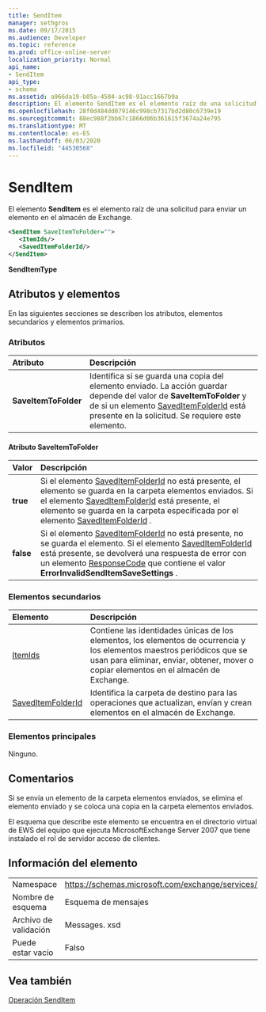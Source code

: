 ```yaml
---
title: SendItem
manager: sethgros
ms.date: 09/17/2015
ms.audience: Developer
ms.topic: reference
ms.prod: office-online-server
localization_priority: Normal
api_name:
- SendItem
api_type:
- schema
ms.assetid: a966da19-b05a-4504-ac98-91acc1667b9a
description: El elemento SendItem es el elemento raíz de una solicitud para enviar un elemento en el almacén de Exchange.
ms.openlocfilehash: 28f0d484dd079146c998cb7317bd2d80c6739e19
ms.sourcegitcommit: 88ec988f2bb67c1866d06b361615f3674a24e795
ms.translationtype: MT
ms.contentlocale: es-ES
ms.lasthandoff: 06/03/2020
ms.locfileid: "44530568"
---
```

# <a name="senditem"></a>SendItem

El elemento **SendItem** es el elemento raíz de una solicitud para enviar un elemento en el almacén de Exchange. 
  
```xml
<SendItem SaveItemToFolder="">
   <ItemIds/>
   <SavedItemFolderId/>
</SendItem>
```

 **SendItemType**
## <a name="attributes-and-elements"></a>Atributos y elementos

En las siguientes secciones se describen los atributos, elementos secundarios y elementos primarios.
  
### <a name="attributes"></a>Atributos

|**Atributo**|**Descripción**|
|:-----|:-----|
|**SaveItemToFolder** <br/> |Identifica si se guarda una copia del elemento enviado. La acción guardar depende del valor de **SaveItemToFolder** y de si un elemento [SavedItemFolderId](saveditemfolderid.md) está presente en la solicitud. Se requiere este elemento.  <br/> |
   
#### <a name="saveitemtofolder-attribute"></a>Atributo SaveItemToFolder

|**Valor**|**Descripción**|
|:-----|:-----|
|**true** <br/> |Si el elemento [SavedItemFolderId](saveditemfolderid.md) no está presente, el elemento se guarda en la carpeta elementos enviados. Si el elemento [SavedItemFolderId](saveditemfolderid.md) está presente, el elemento se guarda en la carpeta especificada por el elemento [SavedItemFolderId](saveditemfolderid.md) .  <br/> |
|**false** <br/> |Si el elemento [SavedItemFolderId](saveditemfolderid.md) no está presente, no se guarda el elemento. Si el elemento [SavedItemFolderId](saveditemfolderid.md) está presente, se devolverá una respuesta de error con un elemento [ResponseCode](responsecode.md) que contiene el valor **ErrorInvalidSendItemSaveSettings** .  <br/> |
   
### <a name="child-elements"></a>Elementos secundarios

|**Elemento**|**Descripción**|
|:-----|:-----|
|[ItemIds](itemids.md) <br/> |Contiene las identidades únicas de los elementos, los elementos de ocurrencia y los elementos maestros periódicos que se usan para eliminar, enviar, obtener, mover o copiar elementos en el almacén de Exchange.  <br/> |
|[SavedItemFolderId](saveditemfolderid.md) <br/> |Identifica la carpeta de destino para las operaciones que actualizan, envían y crean elementos en el almacén de Exchange.  <br/> |
   
### <a name="parent-elements"></a>Elementos principales

Ninguno.
  
## <a name="remarks"></a>Comentarios

Si se envía un elemento de la carpeta elementos enviados, se elimina el elemento enviado y se coloca una copia en la carpeta elementos enviados.
  
El esquema que describe este elemento se encuentra en el directorio virtual de EWS del equipo que ejecuta MicrosoftExchange Server 2007 que tiene instalado el rol de servidor acceso de clientes.
  
## <a name="element-information"></a>Información del elemento

|||
|:-----|:-----|
|Namespace  <br/> |https://schemas.microsoft.com/exchange/services/2006/messages  <br/> |
|Nombre de esquema  <br/> |Esquema de mensajes  <br/> |
|Archivo de validación  <br/> |Messages. xsd  <br/> |
|Puede estar vacío  <br/> |Falso  <br/> |
   
## <a name="see-also"></a>Vea también



[Operación SendItem](senditem-operation.md)

